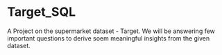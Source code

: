 # Target_SQL
A Project on the supermarket dataset - Target. We will be answering few important questions to derive soem meaningful insights from the given dataset.
